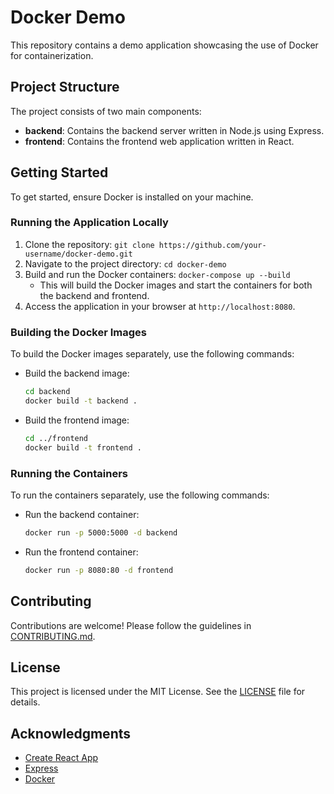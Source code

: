 # Docker Demo

This repository contains a demo application showcasing the use of Docker for containerization.

## Project Structure

The project consists of two main components:

- **backend**: Contains the backend server written in Node.js using Express.
- **frontend**: Contains the frontend web application written in React.

## Getting Started

To get started, ensure Docker is installed on your machine.

### Running the Application Locally

1. Clone the repository: `git clone https://github.com/your-username/docker-demo.git`
2. Navigate to the project directory: `cd docker-demo`
3. Build and run the Docker containers: `docker-compose up --build`
   - This will build the Docker images and start the containers for both the backend and frontend.
4. Access the application in your browser at `http://localhost:8080`.

### Building the Docker Images

To build the Docker images separately, use the following commands:

- Build the backend image:
  ```bash
  cd backend
  docker build -t backend .
  ```

- Build the frontend image:
  ```bash
  cd ../frontend
  docker build -t frontend .
  ```

### Running the Containers

To run the containers separately, use the following commands:

- Run the backend container:
  ```bash
  docker run -p 5000:5000 -d backend
  ```

- Run the frontend container:
  ```bash
  docker run -p 8080:80 -d frontend
  ```

## Contributing

Contributions are welcome! Please follow the guidelines in [CONTRIBUTING.md](CONTRIBUTING.md).

## License

This project is licensed under the MIT License. See the [LICENSE](LICENSE) file for details.

## Acknowledgments

- [Create React App](https://github.com/facebook/create-react-app)
- [Express](https://expressjs.com/)
- [Docker](https://www.docker.com/)

